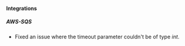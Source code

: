 #### Integrations
##### AWS-SQS
- Fixed an issue where the timeout parameter couldn't be of type *int*.

